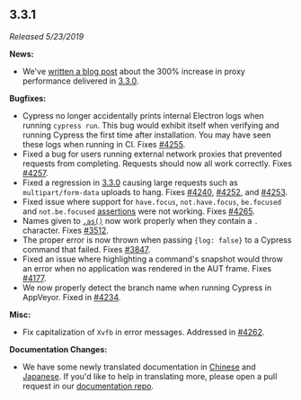 ## 3.3.1

_Released 5/23/2019_

**News:**

- We've
  [written a blog post](https://www.cypress.io/blog/2019/05/22/how-we-improved-network-speed-by-300-in-cypress-3-3-0/)
  about the 300% increase in proxy performance delivered in
  [3.3.0](/guides/references/changelog#3-3-0).

**Bugfixes:**

- Cypress no longer accidentally prints internal Electron logs when running
  `cypress run`. This bug would exhibit itself when verifying and running
  Cypress the first time after installation. You may have seen these logs when
  running in CI. Fixes
  [#4255](https://github.com/cypress-io/cypress/issues/4255).
- Fixed a bug for users running external network proxies that prevented requests
  from completing. Requests should now all work correctly. Fixes
  [#4257](https://github.com/cypress-io/cypress/issues/4257).
- Fixed a regression in [3.3.0](/guides/references/changelog#3-3-0) causing
  large requests such as `multipart/form-data` uploads to hang. Fixes
  [#4240](https://github.com/cypress-io/cypress/issues/4240),
  [#4252](https://github.com/cypress-io/cypress/issues/4252), and
  [#4253](https://github.com/cypress-io/cypress/issues/4253).
- Fixed issue where support for `have.focus`, `not.have.focus`, `be.focused` and
  `not.be.focused` [assertions](/guides/references/assertions) were not working.
  Fixes [#4265](https://github.com/cypress-io/cypress/issues/4265).
- Names given to [`.as()`](/api/commands/as) now work properly when they contain
  a `.` character. Fixes
  [#3512](https://github.com/cypress-io/cypress/issues/3512).
- The proper error is now thrown when passing `{log: false}` to a Cypress
  command that failed. Fixes
  [#3847](https://github.com/cypress-io/cypress/issues/3847).
- Fixed an issue where highlighting a command's snapshot would throw an error
  when no application was rendered in the AUT frame. Fixes
  [#4177](https://github.com/cypress-io/cypress/issues/4177).
- We now properly detect the branch name when running Cypress in AppVeyor. Fixed
  in [#4234](https://github.com/cypress-io/cypress/pull/4234).

**Misc:**

- Fix capitalization of `Xvfb` in error messages. Addressed in
  [#4262](https://github.com/cypress-io/cypress/pull/4262).

**Documentation Changes:**

- We have some newly translated documentation in
  [Chinese](http://on.cypress.io/zh-cn) and [Japanese](http://on.cypress.io/ja).
  If you'd like to help in translating more, please open a pull request in our
  [documentation repo](https://github.com/cypress-io/cypress-documentation).
